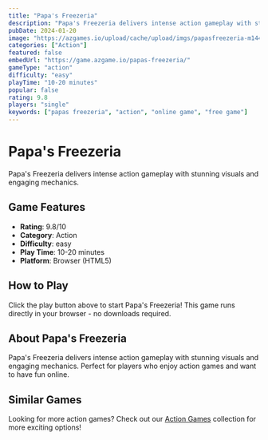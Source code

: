```yaml
---
title: "Papa's Freezeria"
description: "Papa's Freezeria delivers intense action gameplay with stunning visuals and engaging mechanics."
pubDate: 2024-01-20
image: "https://azgames.io/upload/cache/upload/imgs/papasfreezeria-m144x144.webp"
categories: ["Action"]
featured: false
embedUrl: "https://game.azgame.io/papas-freezeria/"
gameType: "action"
difficulty: "easy"
playTime: "10-20 minutes"
popular: false
rating: 9.8
players: "single"
keywords: ["papas freezeria", "action", "online game", "free game"]
---
```


# Papa's Freezeria

Papa's Freezeria delivers intense action gameplay with stunning visuals and engaging mechanics.

## Game Features

- **Rating**: 9.8/10
- **Category**: Action
- **Difficulty**: easy
- **Play Time**: 10-20 minutes
- **Platform**: Browser (HTML5)

## How to Play

Click the play button above to start Papa's Freezeria! This game runs directly in your browser - no downloads required.

## About Papa's Freezeria

Papa's Freezeria delivers intense action gameplay with stunning visuals and engaging mechanics. Perfect for players who enjoy action games and want to have fun online.

## Similar Games

Looking for more action games? Check out our [Action Games](/categories/action) collection for more exciting options!
